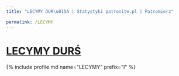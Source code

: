 ```yaml
---
title: "LECYMY DUR\u015A | Statystyki patronite.pl | Patromierz"

permalink: /LECYMY
---
```


# [LECYMY DURŚ](https://patronite.pl/LECYMY)

{% include profile.md name="LECYMY" prefix="l" %}
